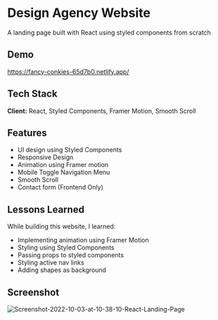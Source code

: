 
# Design Agency Website

A landing page built with React using styled components from scratch

## Demo 
https://fancy-conkies-65d7b0.netlify.app/

## Tech Stack

**Client:** React, Styled Components, Framer Motion, Smooth Scroll



## Features

- UI design using Styled Components 
- Responsive Design
- Animation using Framer motion
- Mobile Toggle Navigation Menu
- Smooth Scroll
- Contact form (Frontend Only)



## Lessons Learned

While building this website, I learned:

- Implementing animation using Framer Motion
- Styling using Styled Components
- Passing props to styled components
- Styling active nav links
- Adding shapes as background


## Screenshot

<img src="https://i.ibb.co/vQCf9xj/Screenshot-2022-10-03-at-10-38-10-React-Landing-Page.png" alt="Screenshot-2022-10-03-at-10-38-10-React-Landing-Page" border="0">
